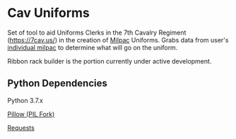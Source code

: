 # Cav Uniforms

Set of tool to aid Uniforms Clerks in the 7th Cavalry Regiment (https://7cav.us/) in the creation of [Milpac](https://7cav.us/rosters/) Uniforms. Grabs data from user's [individual milpac](https://7cav.us/rosters/profile?uniqueid=446) to determine what will go on the uniform.

Ribbon rack builder is the portion currently under active development.

## Python Dependencies

Python 3.7.x

[Pillow (PIL Fork)](https://pillow.readthedocs.io/en/5.3.x/)

[Requests](http://docs.python-requests.org/en/master/#)